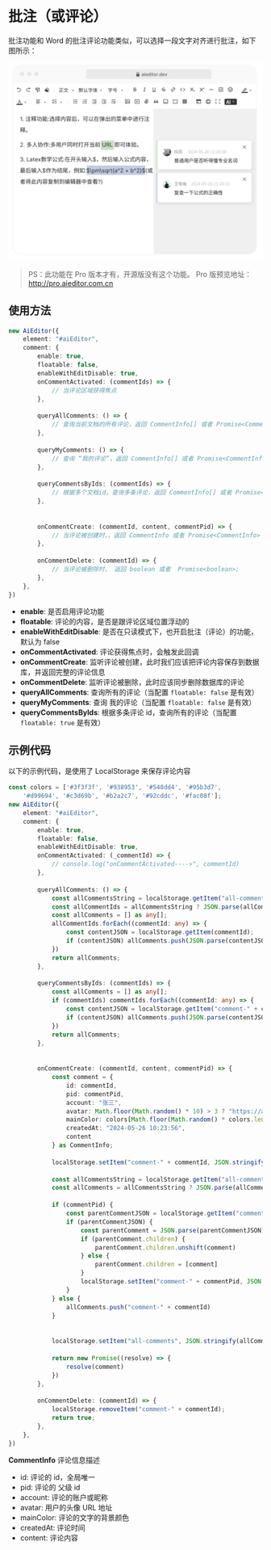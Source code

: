# 批注（或评论）

批注功能和 Word 的批注评论功能类似，可以选择一段文字对齐进行批注，如下图所示：

![](../../assets/image/comment1.png)

> PS：此功能在 Pro 版本才有，开源版没有这个功能。 Pro 版预览地址：http://pro.aieditor.com.cn

## 使用方法

```typescript
new AiEditor({
    element: "#aiEditor",
    comment: {
        enable: true,
        floatable: false,
        enableWithEditDisable: true,
        onCommentActivated: (commentIds) => {
            // 当评论区域获得焦点
        },

        queryAllComments: () => {
            // 查询当前文档的所有评论，返回 CommentInfo[] 或者 Promise<CommentInfo[]>
        },

        queryMyComments: () => {
            // 查询 “我的评论”，返回 CommentInfo[] 或者 Promise<CommentInfo[]>
        },

        queryCommentsByIds: (commentIds) => {
            // 根据多个文档id，查询多条评论，返回 CommentInfo[] 或者 Promise<CommentInfo[]>
        },


        onCommentCreate: (commentId, content, commentPid) => {
            // 当评论被创建时，，返回 CommentInfo 或者 Promise<CommentInfo>
        },

        onCommentDelete: (commentId) => {
            // 当评论被删除时， 返回 boolean 或者  Promise<boolean>;
        },
    },
})
```

- **enable**: 是否启用评论功能
- **floatable**: 评论的内容，是否是跟评论区域位置浮动的
- **enableWithEditDisable**: 是否在只读模式下，也开启批注（评论）的功能，默认为 false
- **onCommentActivated**: 评论获得焦点时，会触发此回调
- **onCommentCreate**:  监听评论被创建，此时我们应该把评论内容保存到数据库，并返回完整的评论信息
- **onCommentDelete**:  监听评论被删除，此时应该同步删除数据库的评论
- **queryAllComments**:  查询所有的评论（当配置 `floatable: false` 是有效）
- **queryMyComments**:  查询 我的评论（当配置 `floatable: false` 是有效）
- **queryCommentsByIds**:  根据多条评论 id，查询所有的评论（当配置 `floatable: true` 是有效）

## 示例代码

以下的示例代码，是使用了 LocalStorage 来保存评论内容

```typescript
const colors = ['#3f3f3f', '#938953', '#548dd4', '#95b3d7',
    '#d99694', '#c3d69b', '#b2a2c7', '#92cddc', '#fac08f'];
new AiEditor({
    element: "#aiEditor",
    comment: {
        enable: true,
        floatable: false,
        enableWithEditDisable: true,
        onCommentActivated: (_commentId) => {
            // console.log("onCommentActivated---->", commentId)
        },

        queryAllComments: () => {
            const allCommentsString = localStorage.getItem("all-comments");
            const allCommentIds = allCommentsString ? JSON.parse(allCommentsString) : [];
            const allComments = [] as any[];
            allCommentIds.forEach((commentId: any) => {
                const contentJSON = localStorage.getItem(commentId);
                if (contentJSON) allComments.push(JSON.parse(contentJSON));
            })
            return allComments;
        },

        queryCommentsByIds: (commentIds) => {
            const allComments = [] as any[];
            if (commentIds) commentIds.forEach((commentId: any) => {
                const contentJSON = localStorage.getItem("comment-" + commentId);
                if (contentJSON) allComments.push(JSON.parse(contentJSON));
            })
            return allComments;
        },


        onCommentCreate: (commentId, content, commentPid) => {
            const comment = {
                id: commentId,
                pid: commentPid,
                account: "张三",
                avatar: Math.floor(Math.random() * 10) > 3 ? "https://aieditor.dev/assets/image/logo.png" : undefined,
                mainColor: colors[Math.floor(Math.random() * colors.length)],
                createdAt: "2024-05-26 10:23:56",
                content
            } as CommentInfo;

            localStorage.setItem("comment-" + commentId, JSON.stringify(comment));

            const allCommentsString = localStorage.getItem("all-comments");
            const allComments = allCommentsString ? JSON.parse(allCommentsString) : [];

            if (commentPid) {
                const parentCommentJSON = localStorage.getItem("comment-" + commentPid);
                if (parentCommentJSON) {
                    const parentComment = JSON.parse(parentCommentJSON);
                    if (parentComment.children) {
                        parentComment.children.unshift(comment)
                    } else {
                        parentComment.children = [comment]
                    }
                    localStorage.setItem("comment-" + commentPid, JSON.stringify(parentComment));
                }
            } else {
                allComments.push("comment-" + commentId)
            }


            localStorage.setItem("all-comments", JSON.stringify(allComments));

            return new Promise((resolve) => {
                resolve(comment)
            })
        },

        onCommentDelete: (commentId) => {
            localStorage.removeItem("comment-" + commentId);
            return true;
        },
    },
})
```

**CommentInfo** 评论信息描述

- id: 评论的 id，全局唯一
- pid: 评论的 父级 id
- account: 评论的账户或昵称
- avatar: 用户的头像 URL 地址
- mainColor: 评论的文字的背景颜色
- createdAt: 评论时间
- content: 评论内容
